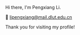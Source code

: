 Hi there, I'm Pengxiang Li.

📮
[lipengxiang@mail.dlut.edu.cn](mailto:lipengxiang@mail.dlut.edu.cn)

Thank you for visiting my profile!
